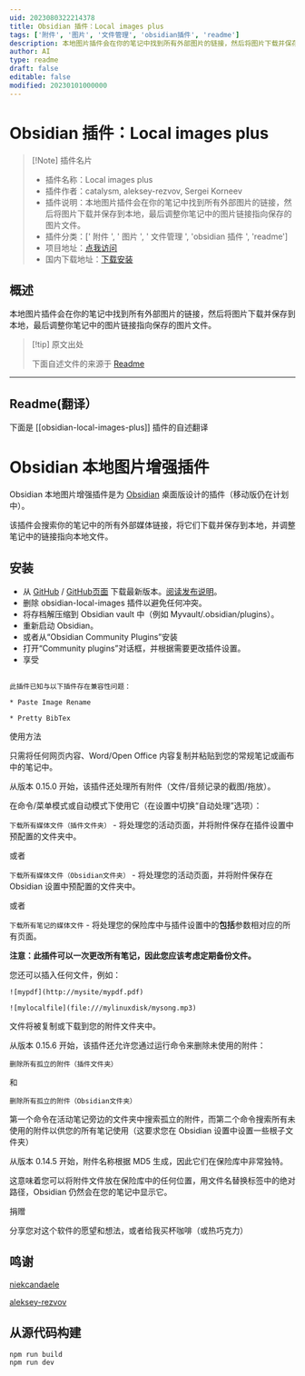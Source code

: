 ```yaml
---
uid: 2023080322214378
title: Obsidian 插件：Local images plus
tags: ['附件', '图片', '文件管理', 'obsidian插件', 'readme']
description: 本地图片插件会在你的笔记中找到所有外部图片的链接，然后将图片下载并保存到本地，最后调整你笔记中的图片链接指向保存的图片文件。
author: AI
type: readme
draft: false
editable: false
modified: 20230101000000
---
```


# Obsidian 插件：Local images plus

> [!Note] 插件名片
> - 插件名称：Local images plus
> - 插件作者：catalysm, aleksey-rezvov, Sergei Korneev
> - 插件说明：本地图片插件会在你的笔记中找到所有外部图片的链接，然后将图片下载并保存到本地，最后调整你笔记中的图片链接指向保存的图片文件。
> - 插件分类：[' 附件 ', ' 图片 ', ' 文件管理 ', 'obsidian 插件 ', 'readme']
> - 项目地址：[点我访问](https://github.com/Sergei-Korneev/obsidian-local-images-plus)
> - 国内下载地址：[下载安装](https://pkmer.cn/products/plugin/pluginMarket/?obsidian-local-images-plus)

## 概述

本地图片插件会在你的笔记中找到所有外部图片的链接，然后将图片下载并保存到本地，最后调整你笔记中的图片链接指向保存的图片文件。

> [!tip] 原文出处
>
>下面自述文件的来源于 [Readme](https://ghproxy.net/https://raw.githubusercontent.com/Sergei-Korneev/obsidian-local-images-plus/main/README.md)
>

---

## Readme(翻译）

下面是 [[obsidian-local-images-plus]] 插件的自述翻译

# Obsidian 本地图片增强插件

Obsidian 本地图片增强插件是为 [Obsidian](https://obsidian.md/) 桌面版设计的插件（移动版仍在计划中）。

该插件会搜索你的笔记中的所有外部媒体链接，将它们下载并保存到本地，并调整笔记中的链接指向本地文件。

## 安装

- 从 [GitHub](https://github.com/Sergei-Korneev/obsidian-local-images-plus) / [GitHub页面](https://sergei-korneev.github.io/obsidian-local-images-plus) 下载最新版本。[阅读发布说明](https://github.com/Sergei-Korneev/obsidian-local-images-plus/releases)。
- 删除 obsidian-local-images 插件以避免任何冲突。
- 将存档解压缩到 Obsidian vault 中（例如 Myvault/.obsidian/plugins）。
- 重新启动 Obsidian。
- 或者从“Obsidian Community Plugins”安装
- 打开“Community plugins”对话框，并根据需要更改插件设置。
- 享受

```

此插件已知与以下插件存在兼容性问题：

* Paste Image Rename

* Pretty BibTex

```

使用方法

只需将任何网页内容、Word/Open Office 内容复制并粘贴到您的常规笔记或画布中的笔记中。

从版本 0.15.0 开始，该插件还处理所有附件（文件/音频记录的截图/拖放）。

在命令/菜单模式或自动模式下使用它（在设置中切换“自动处理”选项）：

```下载所有媒体文件（插件文件夹）``` - 将处理您的活动页面，并将附件保存在插件设置中预配置的文件夹中。

或者

```下载所有媒体文件（Obsidian文件夹）``` - 将处理您的活动页面，并将附件保存在 Obsidian 设置中预配置的文件夹中。

或者

```下载所有笔记的媒体文件``` - 将处理您的保险库中与插件设置中的**包括**参数相对应的所有页面。

**注意：此插件可以一次更改所有笔记，因此您应该考虑定期备份文件。**

您还可以插入任何文件，例如：

```![mypdf](http://mysite/mypdf.pdf)```

```![mylocalfile](file:///mylinuxdisk/mysong.mp3)```

文件将被复制或下载到您的附件文件夹中。

从版本 0.15.6 开始，该插件还允许您通过运行命令来删除未使用的附件：

```删除所有孤立的附件（插件文件夹）```

和

```删除所有孤立的附件（Obsidian文件夹）```

第一个命令在活动笔记旁边的文件夹中搜索孤立的附件，而第二个命令搜索所有未使用的附件以供您的所有笔记使用（这要求您在 Obsidian 设置中设置一些根子文件夹）

从版本 0.14.5 开始，附件名称根据 MD5 生成，因此它们在保险库中非常独特。

这意味着您可以将附件文件放在保险库中的任何位置，用文件名替换标签中的绝对路径，Obsidian 仍然会在您的笔记中显示它。

捐赠

分享您对这个软件的愿望和想法，或者给我买杯咖啡（或热巧克力）

## 鸣谢

[niekcandaele](https://github.com/niekcandaele/obsidian-local-images)

[aleksey-rezvov](https://github.com/aleksey-rezvov/obsidian-local-images)

## 从源代码构建

```
npm run build
npm run dev
```